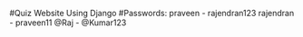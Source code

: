 #Quiz Website Using Django
#Passwords:
praveen - rajendran123
rajendran - praveen11
@Raj - @Kumar123
